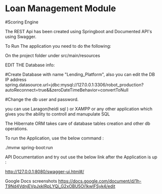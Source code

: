 # Loan Management Module 
#Scoring Engine

The REST Api has been created using Springboot and Documented API's using Swagger.



To Run The application you need to do the following:

On the project folder under src/main/resources

EDIT THE Database info:

#Create Database with name "Lending_Platform", also you can edit the DB IP address spring.datasource.url=jdbc:mysql://127.0.0.1:3306/robot_production?autoReconnect=true&&zeroDateTimeBehavior=convertToNull

#Change  the db user  and password.


  you can use Laragon(heidi sql ) or  XAMPP or any other application which gives you the ability  to controll and manupulate SQL

The Hibernate ORM  takes care of  database tables creation and other db operations.



To run the Application, use the below command :

./mvnw spring-boot:run

 API Documentation and try out use the below link after the Application is up :

http://127.0.0.1:8080/swagger-ui.html#/


Google Docs screenshots
https://docs.google.com/document/d/1h-T9Nd4VdnjEVpJxklRpLYQi_G2xOBU5Oi1kwlFSyk4/edit

